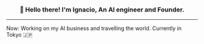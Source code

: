 <h3 align="center">👋 Hello there! I'm Ignacio, An AI engineer and Founder.</h3>

---

Now: Working on my AI business and travelling the world. Currently in Tokyo 🇯🇵

